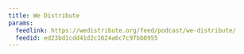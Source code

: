 ```yaml
---
title: We Distribute
params:
  feedlink: https://wedistribute.org/feed/podcast/we-distribute/
  feedid: ed23bd1cdd41d2c1624a6c7c97bb8955
---
```

